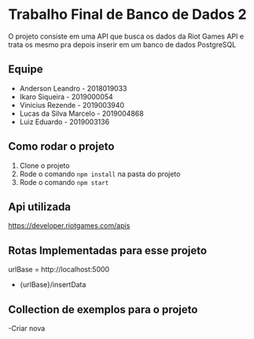 # Trabalho Final de Banco de Dados 2
O projeto consiste em uma API que busca os dados da Riot Games API e
trata os mesmo pra depois inserir em um banco de dados PostgreSQL

## Equipe
- Anderson Leandro - 2018019033
- Ikaro Siqueira - 2019000054
- Vinicius Rezende - 2019003940
- Lucas da Silva Marcelo - 2019004868
- Luiz Eduardo - 2019003136

## Como rodar o projeto
1. Clone o projeto
2. Rode o comando `npm install` na pasta do projeto
3. Rode o comando `npm start`


## Api utilizada
https://developer.riotgames.com/apis


## Rotas Implementadas para esse projeto
urlBase = http://localhost:5000

- {urlBase}/insertData 


## Collection de exemplos para o projeto
-Criar nova

